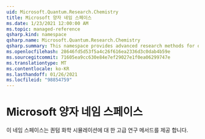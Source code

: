 ```yaml
---
uid: Microsoft.Quantum.Research.Chemistry
title: Microsoft 양자 네임 스페이스
ms.date: 1/23/2021 12:00:00 AM
ms.topic: managed-reference
qsharp.kind: namespace
qsharp.name: Microsoft.Quantum.Research.Chemistry
qsharp.summary: This namespace provides advanced research methods for quantum chemistry simulation.
ms.openlocfilehash: 28646fd5d53f5a4c26f616ea2336d3c0dab4b59e
ms.sourcegitcommit: 71605ea9cc630e84e7ef29027e1f0ea06299747e
ms.translationtype: MT
ms.contentlocale: ko-KR
ms.lasthandoff: 01/26/2021
ms.locfileid: "98854759"
---
```

# <a name="microsoftquantumresearchchemistry-namespace"></a>Microsoft 양자 네임 스페이스

이 네임 스페이스는 퀀텀 화학 시뮬레이션에 대 한 고급 연구 메서드를 제공 합니다.

